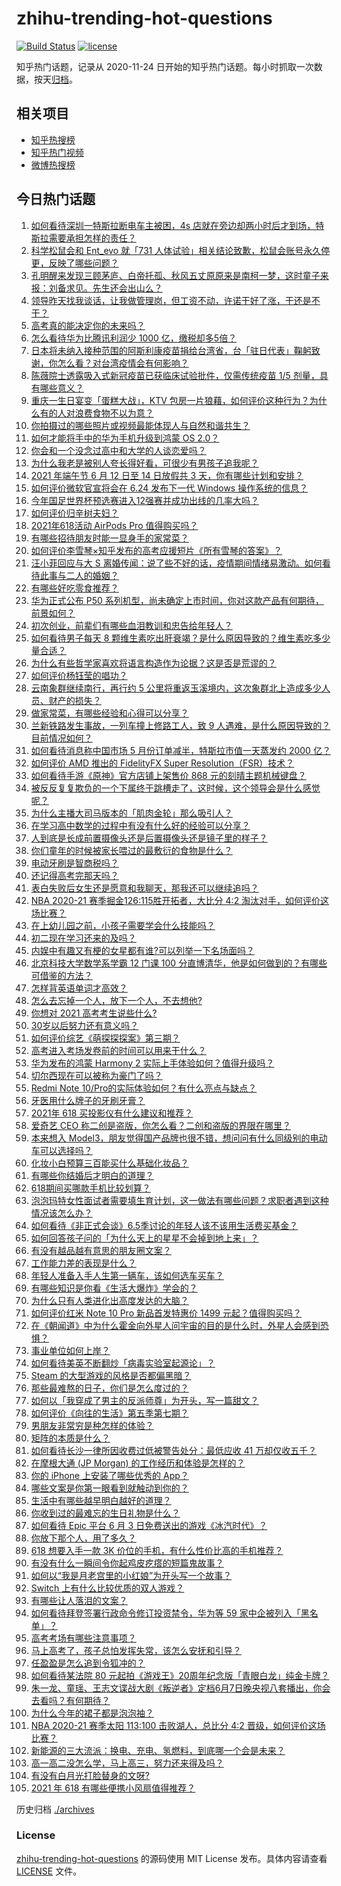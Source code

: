 # zhihu-trending-hot-questions

[![Build Status](https://github.com/justjavac/zhihu-trending-hot-questions/workflows/ci/badge.svg?branch=master)](https://github.com/justjavac/zhihu-trending-hot-questions/actions)
[![license](https://img.shields.io/github/license/justjavac/zhihu-trending-hot-questions)](https://github.com/justjavac/zhihu-trending-hot-questions/blob/master/LICENSE)

知乎热门话题，记录从 2020-11-24 日开始的知乎热门话题。每小时抓取一次数据，按天[归档](./archives)。

## 相关项目

- [知乎热搜榜](https://github.com/justjavac/zhihu-trending-top-search)
- [知乎热门视频](https://github.com/justjavac/zhihu-trending-hot-video)
- [微博热搜榜](https://github.com/justjavac/weibo-trending-hot-search)

## 今日热门话题

<!-- BEGIN -->
<!-- 最后更新时间 Sat Jun 05 2021 16:29:14 GMT+0800 (China Standard Time) -->

1. [如何看待深圳一特斯拉断电车主被困，4s
   店就在旁边却两小时后才到场，特斯拉需要承担怎样的责任？](https://www.zhihu.com/question/462688516)
2. [科学松鼠会和 Ent_evo 就「731
   人体试验」相关结论致歉，松鼠会账号永久停更，反映了哪些问题？](https://www.zhihu.com/question/463111735)
3. [孔明醒来发现三顾茅庐、白帝托孤、秋风五丈原原来是南柯一梦，这时童子来报：刘备求见。先生还会出山么？](https://www.zhihu.com/question/335150446)
4. [领导昨天找我谈话，让我做管理岗，但工资不动，许诺干好了涨，干还是不干？](https://www.zhihu.com/question/456765880)
5. [高考真的能决定你的未来吗？](https://www.zhihu.com/question/310160711)
6. [怎么看待华为比腾讯利润少 1000 亿，缴税却多5倍？](https://www.zhihu.com/question/462746576)
7. [日本将未纳入接种范围的阿斯利康疫苗捐给台湾省，台「驻日代表」鞠躬致谢，你怎么看？对台湾疫情会有何影响？](https://www.zhihu.com/question/463127339)
8. [陈薇院士透露吸入式新冠疫苗已获临床试验批件，仅需传统疫苗 1/5
   剂量，具有哪些意义？](https://www.zhihu.com/question/462998232)
9. [重庆一生日宴变「蛋糕大战」，KTV
   包房一片狼藉，如何评价这种行为？为什么有的人对浪费食物不以为意？](https://www.zhihu.com/question/463080691)
10. [你拍摄过的哪些照片或视频最能体现人与自然和谐共生？](https://www.zhihu.com/question/462030257)
11. [如何才能将手中的华为手机升级到鸿蒙 OS 2.0？](https://www.zhihu.com/question/436295623)
12. [你会和一个没念过高中和大学的人谈恋爱吗？](https://www.zhihu.com/question/462293257)
13. [为什么我老是被别人夸长得好看，可很少有男孩子追我呢？](https://www.zhihu.com/question/319027663)
14. [2021 年端午节 6 月 12 日至 14 日放假共 3
    天，你有哪些计划和安排？](https://www.zhihu.com/question/461518659)
15. [如何评价微软官宣将会在 6.24 发布下一代 Windows
    操作系统的信息？](https://www.zhihu.com/question/462862074)
16. [今年国足世界杯预选赛进入12强赛并成功出线的几率大吗？](https://www.zhihu.com/question/458794320)
17. [如何评价归辛树夫妇？](https://www.zhihu.com/question/296356537)
18. [2021年618活动 AirPods Pro 值得购买吗？](https://www.zhihu.com/question/462472612)
19. [有哪些招待朋友时能一显身手的家常菜？](https://www.zhihu.com/question/28037354)
20. [如何评价李雪琴×知乎发布的高考应援短片《所有雪琴的答案》？](https://www.zhihu.com/question/463097533)
21. [汪小菲回应与大 S
    离婚传闻：说了些不好的话，疫情期间情绪易激动。如何看待此事与二人的婚姻？](https://www.zhihu.com/question/463252497)
22. [有哪些好吃零食推荐？](https://www.zhihu.com/question/453646089)
23. [华为正式公布 P50
    系列机型，尚未确定上市时间，你对这款产品有何期待，前景如何？](https://www.zhihu.com/question/462823371)
24. [初次创业，前辈们有哪些血泪教训和忠告给年轻人？](https://www.zhihu.com/question/456798060)
25. [如何看待男子每天 8
    颗维生素吃出肝衰竭？是什么原因导致的？维生素吃多少量合适？](https://www.zhihu.com/question/463004931)
26. [为什么有些哲学家喜欢将语言构造作为论据？这是否是荒谬的？](https://www.zhihu.com/question/456701631)
27. [如何评价杨钰莹的唱功？](https://www.zhihu.com/question/23503608)
28. [云南象群继续南行，再行约 5
    公里将重返玉溪境内，这次象群北上造成多少人员、财产的损失？](https://www.zhihu.com/question/463102060)
29. [做家常菜，有哪些经验和心得可以分享？](https://www.zhihu.com/question/19760437)
30. [兰新铁路发生事故，一列车撞上修路工人，致 9
    人遇难，是什么原因导致的？目前情况如何？](https://www.zhihu.com/question/463074526)
31. [如何看待消息称中国市场 5 月份订单减半，特斯拉市值一天蒸发约 2000
    亿？](https://www.zhihu.com/question/463066556)
32. [如何评价 AMD 推出的 FidelityFX Super
    Resolution（FSR）技术？](https://www.zhihu.com/question/462609402)
33. [如何看待手游《原神》官方店铺上架售价 868
    元的刻晴主题机械键盘？](https://www.zhihu.com/question/462000684)
34. [被反反复复欺负的一个下属终于跳槽走了，这时候，这个领导会是什么感觉呢？](https://www.zhihu.com/question/419717401)
35. [为什么主播大司马版本的「肌肉金轮」那么吸引人？](https://www.zhihu.com/question/461688762)
36. [在学习高中数学的过程中有没有什么好的经验可以分享？](https://www.zhihu.com/question/24681105)
37. [人到底是长成前置摄像头还是后置摄像头还是镜子里的样子？](https://www.zhihu.com/question/66063294)
38. [你们童年的时候被家长喂过的最敷衍的食物是什么？](https://www.zhihu.com/question/462844792)
39. [电动牙刷是智商税吗？](https://www.zhihu.com/question/60799591)
40. [还记得高考完那天吗？](https://www.zhihu.com/question/454037120)
41. [表白失败后女生还是愿意和我聊天，那我还可以继续追吗？](https://www.zhihu.com/question/367730793)
42. [NBA 2020-21 赛季掘金126:115胜开拓者，大比分 4:2
    淘汰对手，如何评价这场比赛？](https://www.zhihu.com/question/463074725)
43. [在上幼儿园之前，小孩子需要学会什么技能吗？](https://www.zhihu.com/question/419595992)
44. [初二现在学习还来的及吗？](https://www.zhihu.com/question/460694660)
45. [内娱中有趣又有梗的女星都有谁?可以列举一下名场面吗？](https://www.zhihu.com/question/462892733)
46. [北京科技大学数学系学霸 12 门课 100
    分直博清华，他是如何做到的？有哪些可借鉴的方法？](https://www.zhihu.com/question/463055855)
47. [怎样背英语单词才高效？](https://www.zhihu.com/question/19580414)
48. [怎么去忘掉一个人，放下一个人，不去想他?](https://www.zhihu.com/question/460504759)
49. [你想对 2021 高考考生说些什么?](https://www.zhihu.com/question/405718464)
50. [30岁以后努力还有意义吗？](https://www.zhihu.com/question/461708777)
51. [如何评价综艺《萌探探探案》第三期？](https://www.zhihu.com/question/462341726)
52. [高考进入考场发卷前的时间可以用来干什么？](https://www.zhihu.com/question/457299599)
53. [华为发布的鸿蒙 Harmony 2
    实际上手体验如何？值得升级吗？](https://www.zhihu.com/question/458633364)
54. [切尔西现在可以被称为豪门了吗？](https://www.zhihu.com/question/462620225)
55. [Redmi Note
    10/Pro的实际体验如何？有什么亮点与缺点？](https://www.zhihu.com/question/462609610)
56. [牙医用什么牌子的牙刷牙膏？](https://www.zhihu.com/question/21064394)
57. [2021年 618 买投影仪有什么建议和推荐？](https://www.zhihu.com/question/458826447)
58. [爱奇艺 CEO 称二创是盗版，你怎么看？二创和盗版的界限在哪里？](https://www.zhihu.com/question/463058796)
59. [本来想入
    Model3，朋友觉得国产品牌也很不错，想问问有什么同级别的电动车可以选择吗？](https://www.zhihu.com/question/462935963)
60. [化妆小白预算三百能买什么基础化妆品？](https://www.zhihu.com/question/454067236)
61. [有哪些你结婚后才明白的道理？](https://www.zhihu.com/question/55230947)
62. [618期间买哪款手机比较划算？](https://www.zhihu.com/question/463120125)
63. [泡泡玛特女性面试者需要填生育计划，这一做法有哪些问题？求职者遇到这种情况该怎么办？](https://www.zhihu.com/question/463127265)
64. [如何看待《非正式会谈》6.5季讨论的年轻人该不该用生活费买基金？](https://www.zhihu.com/question/463164068)
65. [如何回答孩子问的「为什么天上的星星不会掉到地上来」？](https://www.zhihu.com/question/322273051)
66. [有没有越品越有意思的朋友圈文案？](https://www.zhihu.com/question/462758762)
67. [工作能力差的表现是什么？](https://www.zhihu.com/question/272082217)
68. [年轻人准备入手人生第一辆车，该如何选车买车？](https://www.zhihu.com/question/462934776)
69. [有哪些知识是你看《生活大爆炸》学会的？](https://www.zhihu.com/question/321167011)
70. [为什么只有人类进化出高度发达的大脑？](https://www.zhihu.com/question/20323967)
71. [如何评价红米 Note 10 Pro 新品首发特惠价 1499
    元起？值得购买吗？](https://www.zhihu.com/question/461503607)
72. [在《朝闻道》中为什么霍金向外星人问宇宙的目的是什么时，外星人会感到恐惧？](https://www.zhihu.com/question/307116324)
73. [事业单位如何上岸？](https://www.zhihu.com/question/345511835)
74. [如何看待美英不断翻炒「病毒实验室起源论」？](https://www.zhihu.com/question/462610953)
75. [Steam 的大型游戏的风格是否都偏黑暗？](https://www.zhihu.com/question/460129234)
76. [那些最难熬的日子，你们是怎么度过的？](https://www.zhihu.com/question/452944848)
77. [如何以「我穿成了男主的反派师尊」为开头，写一篇甜文？](https://www.zhihu.com/question/433065335)
78. [如何评价《向往的生活》第五季第七期？](https://www.zhihu.com/question/463123692)
79. [男朋友非常穷是种怎样的体验？](https://www.zhihu.com/question/26596095)
80. [矩阵的本质是什么？](https://www.zhihu.com/question/22047061)
81. [如何看待长沙一律所因收费过低被警告处分：最低应收 41
    万却仅收五千？](https://www.zhihu.com/question/462810614)
82. [在摩根大通 (JP Morgan) 的工作经历和体验是怎样的？](https://www.zhihu.com/question/22083941)
83. [你的 iPhone 上安装了哪些优秀的 App？](https://www.zhihu.com/question/20857355)
84. [哪些文案是你第一眼看到就触动到你的？](https://www.zhihu.com/question/454171964)
85. [生活中有哪些越早明白越好的道理？](https://www.zhihu.com/question/392680981)
86. [你收到过的最难忘的生日礼物是什么？](https://www.zhihu.com/question/23873759)
87. [如何看待 Epic 平台 6 月 3
    日免费送出的游戏《冰汽时代》？](https://www.zhihu.com/question/463021141)
88. [你放下那个人，用了多久？](https://www.zhihu.com/question/459105986)
89. [618 想要入手一款 3K
    价位的手机，有什么性价比高的手机推荐？](https://www.zhihu.com/question/458336036)
90. [有没有什么一瞬间令你起鸡皮疙瘩的短篇鬼故事？](https://www.zhihu.com/question/382949359)
91. [如何以“我是月老宫里的小红娘”为开头写一个故事？](https://www.zhihu.com/question/455142039)
92. [Switch 上有什么比较优质的双人游戏？](https://www.zhihu.com/question/283561191)
93. [有哪些让人落泪的文案？](https://www.zhihu.com/question/450182895)
94. [如何看待拜登签署行政命令修订投资禁令，华为等 59
    家中企被列入「黑名单」？](https://www.zhihu.com/question/463048861)
95. [高考考场有哪些注意事项？](https://www.zhihu.com/question/461629127)
96. [马上高考了，孩子总怕发挥失常，该怎么安抚和引导？](https://www.zhihu.com/question/462355606)
97. [任盈盈是怎么追到令狐冲的？](https://www.zhihu.com/question/462707077)
98. [如何看待某法院 80
    元起拍《游戏王》20周年纪念版「青眼白龙」纯金卡牌？](https://www.zhihu.com/question/462784002)
99. [朱一龙、童瑶、王志文谍战大剧《叛逆者》定档6月7日晚央视八套播出，你会去看吗？有何期待？](https://www.zhihu.com/question/462905368)
100. [为什么今年的裙子都是泡泡袖？](https://www.zhihu.com/question/397465205)
101. [NBA 2020-21 赛季太阳 113:100 击败湖人，总比分 4:2
     晋级，如何评价这场比赛？](https://www.zhihu.com/question/463061695)
102. [新能源的三大流派：换电、充电、氢燃料，到底哪一个会是未来？](https://www.zhihu.com/question/453005871)
103. [高一高二没怎么学，马上高三，努力还来得及吗？](https://www.zhihu.com/question/461313503)
104. [有没有白月光打脸替身的文呀?](https://www.zhihu.com/question/459071698)
105. [2021 年 618 有哪些便携小风扇值得推荐？](https://www.zhihu.com/question/460200651)

<!-- END -->

历史归档 [./archives](./archives)

### License

[zhihu-trending-hot-questions](https://github.com/justjavac/zhihu-trending-hot-questions)
的源码使用 MIT License 发布。具体内容请查看 [LICENSE](./LICENSE) 文件。
